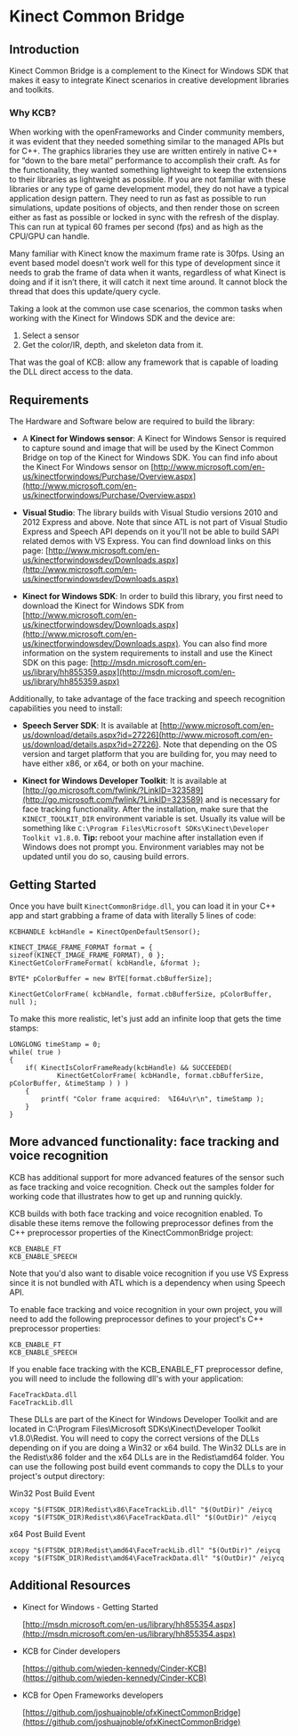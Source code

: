 Kinect Common Bridge 
====================

## Introduction

Kinect Common Bridge is a complement to the Kinect for Windows SDK that makes it easy to integrate Kinect scenarios in creative development libraries and toolkits.

### Why KCB?

When working with the openFrameworks and Cinder community members, it was evident that they needed something similar to the managed APIs but for C++. The graphics libraries they use are written entirely in native C++ for “down to the bare metal” performance to accomplish their craft. As for the functionality, they wanted something lightweight to keep the extensions to their libraries as lightweight as possible. 
If you are not familiar with these libraries or any type of game development model, they do not have a typical application design pattern. They need to run as fast as possible to run simulations, update positions of objects, and then render those on screen either as fast as possible or locked in sync with the refresh of the display. This can run at typical 60 frames per second (fps) and as high as the CPU/GPU can handle.

Many familiar with Kinect know the maximum frame rate is 30fps. Using an event based model doesn’t work well for this type of development since it needs to grab the frame of data when it wants, regardless of what Kinect is doing and if it isn’t there, it will catch it next time around. It cannot block the thread that does this update/query cycle.

Taking a look at the common use case scenarios, the common tasks when working with the Kinect for Windows SDK and the device are: 

1.	Select a sensor
2.	Get the color/IR, depth, and skeleton data from it.

That was the goal of KCB: allow any framework that is capable of loading the DLL direct access to the data.


## Requirements

The Hardware and Software below are required to build the library:

- A **Kinect for Windows sensor**:
	A Kinect for Windows Sensor is required to capture sound and image that will be used by the Kinect Common Bridge on top of the Kinect for Windows SDK. You can find info about the Kinect For Windows sensor on [http://www.microsoft.com/en-us/kinectforwindows/Purchase/Overview.aspx](http://www.microsoft.com/en-us/kinectforwindows/Purchase/Overview.aspx)

- **Visual Studio**:
	The library builds with Visual Studio versions 2010 and 2012 Express and above. Note that since ATL is not part of Visual Studio Express and Speech API depends on it you'll not be able to build SAPI related demos with VS Express. You can find download links on this page: [http://www.microsoft.com/en-us/kinectforwindowsdev/Downloads.aspx](http://www.microsoft.com/en-us/kinectforwindowsdev/Downloads.aspx)
	
- **Kinect for Windows SDK**:
	In order to build this library, you first need to download the Kinect for Windows SDK from [http://www.microsoft.com/en-us/kinectforwindowsdev/Downloads.aspx](http://www.microsoft.com/en-us/kinectforwindowsdev/Downloads.aspx). You can also find more information on the system requirements to install and use the Kinect SDK on this page: [http://msdn.microsoft.com/en-us/library/hh855359.aspx](http://msdn.microsoft.com/en-us/library/hh855359.aspx)
	
Additionally, to take advantage of the face tracking and speech recognition capabilities you need to install:

- **Speech Server SDK**:
	It is available at [http://www.microsoft.com/en-us/download/details.aspx?id=27226](http://www.microsoft.com/en-us/download/details.aspx?id=27226). Note that depending on the OS version and target platform that you are building for, you may need to have either x86, or x64, or both on your machine.

- **Kinect for Windows Developer Toolkit**:
    It is available at [http://go.microsoft.com/fwlink/?LinkID=323589](http://go.microsoft.com/fwlink/?LinkID=323589) and is necessary for face tracking functionality. After the installation, make sure that the `KINECT_TOOLKIT_DIR` environment variable is set. Usually its value will be something like `C:\Program Files\Microsoft SDKs\Kinect\Developer Toolkit v1.8.0`. 
	**Tip:** reboot your machine after installation even if Windows does not prompt you. Environment variables may not be updated until you do so, causing build errors.

## Getting Started

Once you have built `KinectCommonBridge.dll`, you can load it in your C++ app and start grabbing a frame of data with literally 5 lines of code:

    KCBHANDLE kcbHandle = KinectOpenDefaultSensor();
    
    KINECT_IMAGE_FRAME_FORMAT format = { sizeof(KINECT_IMAGE_FRAME_FORMAT), 0 };
    KinectGetColorFrameFormat( kcbHandle, &format );
    
    BYTE* pColorBuffer = new BYTE[format.cbBufferSize];
    
    KinectGetColorFrame( kcbHandle, format.cbBufferSize, pColorBuffer, null );
    

To make this more realistic, let's just add an infinite loop that gets the time stamps:


    LONGLONG timeStamp = 0;
    while( true )
    {
    	if( KinectIsColorFrameReady(kcbHandle) && SUCCEEDED( 
				KinectGetColorFrame( kcbHandle, format.cbBufferSize, pColorBuffer, &timeStamp ) ) )
		{
    		printf( "Color frame acquired:  %I64u\r\n", timeStamp );
   		}
    }
    

## More advanced functionality: face tracking and voice recognition

KCB has additional support for more advanced features of the sensor such as face tracking and voice recognition. Check out the samples folder for working code that illustrates how to get up and running quickly. 

KCB builds with both face tracking and voice recognition enabled. To disable these items remove the following preprocessor defines from the C++ preprocessor properties of the KinectCommonBridge project:

	KCB_ENABLE_FT
	KCB_ENABLE_SPEECH

Note that you'd also want to disable voice recognition if you use VS Express since it is not bundled with ATL which is a dependency when using Speech API.

To enable face tracking and voice recognition in your own project, you will need to add the following preprocessor defines to your project's  C++ preprocessor properties:

	KCB_ENABLE_FT
	KCB_ENABLE_SPEECH
	
If you enable face tracking with the KCB_ENABLE_FT preprocessor define, you will need to include the following dll's with your application:

	FaceTrackData.dll
	FaceTrackLib.dll
	
These DLLs are part of the Kinect for Windows Developer Toolkit and are located in C:\Program Files\Microsoft SDKs\Kinect\Developer Toolkit v1.8.0\Redist. You will need to copy the correct versions of the DLLs depending on if you are doing a Win32 or x64 build. The Win32 DLLs are in the Redist\x86 folder and the x64 DLLs are in the Redist\amd64 folder. You can use the following post build event commands to copy the DLLs to your project's output directory:

Win32 Post Build Event

	xcopy "$(FTSDK_DIR)Redist\x86\FaceTrackLib.dll" "$(OutDir)" /eiycq
	xcopy "$(FTSDK_DIR)Redist\x86\FaceTrackData.dll" "$(OutDir)" /eiycq

	
x64 Post Build Event

	xcopy "$(FTSDK_DIR)Redist\amd64\FaceTrackLib.dll" "$(OutDir)" /eiycq
	xcopy "$(FTSDK_DIR)Redist\amd64\FaceTrackData.dll" "$(OutDir)" /eiycq


## Additional Resources

* Kinect for Windows - Getting Started

	[http://msdn.microsoft.com/en-us/library/hh855354.aspx](http://msdn.microsoft.com/en-us/library/hh855354.aspx)

* KCB for Cinder developers

	[https://github.com/wieden-kennedy/Cinder-KCB](https://github.com/wieden-kennedy/Cinder-KCB)

* KCB for Open Frameworks developers

	[https://github.com/joshuajnoble/ofxKinectCommonBridge](https://github.com/joshuajnoble/ofxKinectCommonBridge)
